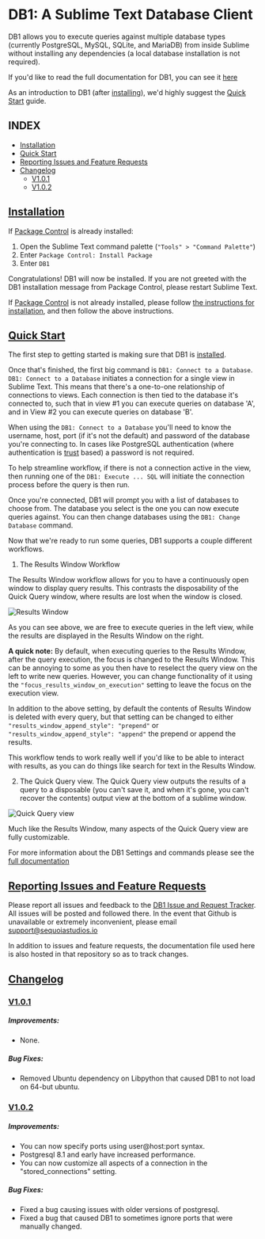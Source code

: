 # DB1: A Sublime Text Database Client

DB1 allows you to execute queries against multiple database types (currently PostgreSQL, MySQL, SQLite, and MariaDB) from inside Sublime without installing any dependencies (a local database installation is not required). 

If you'd like to read the full documentation for DB1, you can see it [here](https://sequoiastudios.io/db1/documentation)

As an introduction to DB1 (after [installing](#installation)), we'd highly suggest the [Quick Start](#quick-start) guide.

## INDEX
* [Installation](#installation)
* [Quick Start](#quick-start)
* [Reporting Issues and Feature Requests](#feedback)
* [Changelog](#changelog)
    - [V1.0.1](#v101)
    - [V1.0.2](#v102)

## <a href="#installation" name="installation">Installation</a>

If [Package Control](https://packagecontrol.io) is already installed: 

1. Open the Sublime Text command palette (```"Tools" > "Command Palette"```) 
2. Enter ```Package Control: Install Package```
3. Enter ```DB1```

Congratulations! DB1 will now be installed. If you are not greeted with the DB1 installation message from Package Control, please restart Sublime Text. 

If [Package Control](https://packagecontrol.io) is not already installed, please follow [the instructions for installation](https://packagecontrol.io/installation), and then follow the above instructions. 


## <a href="#quick-start" name="quick-start">Quick Start</a>
The first step to getting started is making sure that DB1 is [installed](#installation). 

Once that's finished, the first big command is ```DB1: Connect to a Database```. ```DB1: Connect to a Database``` initiates a connection for a single view in Sublime Text. This means that there's a one-to-one relationship of connections to views. Each connection is then tied to the database it's connected to, such that in view #1 you can execute queries on database 'A', and in View #2 you can execute queries on database 'B'. 

When using the ```DB1: Connect to a Database``` you'll need to know the username, host, port (if it's not the default) and password of the database you're connecting to. In cases like PostgreSQL authentication (where authentication is [trust](https://www.postgresql.org/docs/9.0/static/auth-methods.html) based) a password is not required. 

To help streamline workflow, if there is not a connection active in the view, then running one of the ```DB1: Execute ... SQL``` will initiate the connection process before the query is then run. 

Once you're connected, DB1 will prompt you with a list of databases to choose from. The database you select is the one you can now execute queries against. You can then change databases using the ```DB1: Change Database``` command. 

Now that we're ready to run some queries, DB1 supports a couple different workflows. 

1. The Results Window Workflow 

The Results Window workflow allows for you to have a continuously open window to display query results. This contrasts the disposability of the Quick Query window, where results are lost when the window is closed.

![Results Window](https://i.imgur.com/gMS8rH4.png)

As you can see above, we are free to execute queries in the left view, while the results are displayed in the Results Window on the right. 

**A quick note:** By default, when executing queries to the Results Window, after the query execution, the focus is changed to the Results Window. This can be annoying to some as you then have to reselect the query view on the left to write new queries. However, you can change functionality of it using the ```"focus_results_window_on_execution"``` setting to leave the focus on the execution view.

In addition to the above setting, by default the contents of Results Window is deleted with every query, but that setting can be changed to either ```"results_window_append_style": "prepend"``` or ```"results_window_append_style": "append"``` the prepend or append the results.

This workflow tends to work really well if you'd like to be able to interact with results, as you can do things like search for text in the Results Window. 

2. The Quick Query view. 
The Quick Query view outputs the results of a query to a disposable (you can't save it, and when it's gone, you can't recover the contents) output view at the bottom of a sublime window. 

![Quick Query view](https://i.imgur.com/37qXYFW.png)

Much like the Results Window, many aspects of the Quick Query view are fully customizable. 

For more information about the DB1 Settings and commands please see the [full documentation](https://sequoiastudios.io/db1/documentation)


## <a href="#feedback" name="feedback">Reporting Issues and Feature Requests</a>
Please report all issues and feedback to the [DB1 Issue and Request Tracker](https://github.com/SequoiaStudios/DB1/issues). All issues will be posted and followed there. In the event that Github is unavailable or extremely inconvenient, please email [support@sequoiastudios.io](mailto:support@sequoiastudios.io)

In addition to issues and feature requests, the documentation file used here is also hosted in that repository so as to track changes.

## <a href="#changelog" name="changelog">Changelog</a>

### <a href="#v101" name="v101">V1.0.1</a>

##### Improvements:
  * None.

##### Bug Fixes:
  * Removed Ubuntu dependency on Libpython that caused DB1 to not load on 64-but ubuntu.

### <a href="#v102" name="v102">V1.0.2</a>

##### Improvements:
  * You can now specify ports using user@host:port syntax.
  * Postgresql 8.1 and early have increased performance.
  * You can now customize all aspects of a connection in the "stored_connections" setting.

##### Bug Fixes:
  * Fixed a bug causing issues with older versions of postgresql.
  * Fixed a bug that caused DB1 to sometimes ignore ports that were manually changed.

